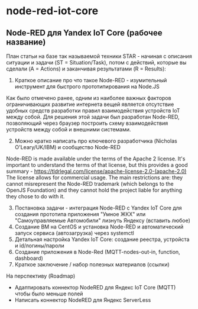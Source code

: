 # node-red-iot-core

## Node-RED для Yandex IoT Core (рабочее название)


План статьи на базе так называемой техники STAR - начиная с описания ситуации и задачи (ST = Situation/Task), потом с действий, которые вы сделали (A = Actions) и заканчивая результатами (R = Results):

1) Краткое описание про что такое Node-RED - изумительный инструмент для быстрого прототипирования на Node.JS

Как было отмечено ранее, одним из наиболее важных факторов ограничивающих развитие интернета вещей является отсутствие удобных средств разработки правил взаимодействия устройств IoT между собой. Для решения этой задачи был разработан Node-RED, позволяющий через браузер построить схему взаимодействия устройств между собой и внешними системами.

2) Можно кратко написать про ключевого разработчика (Nicholas O'Leary/UK/IBM) и сообщество Node-RED

Node-RED is made available under the terms of the Apache 2 license. It's important to understand the terms of that license, but this provides a good summary - https://tldrlegal.com/license/apache-license-2.0-(apache-2.0) The license allows for commercial usage. The main restrictions are: they cannot misrepresent the Node-RED trademark (which belongs to the OpenJS Foundation) and they cannot hold the project liable for anything they chose to do with it.

3) Постановка задачи - интеграция Node-RED c Yandex IoT Core для создания прототипа приложения "Умное ЖКХ" или "Самоуправляемые Автомобили" лизнуть Яндексу (вставить любое)
4) Создание ВМ на CentOS и установка Node-RED и автоматический запуск сервиса (автозагрузка) через systemctl
5) Детальная настройка Yandex IoT Core: создание реестра, устройста и id/логины/пароли
6) Создание приложения в Node-Red (MQTT-nodes-out-in, function, dashboard)
7) Краткое заключение / набор полезных материалов (ссылки)


На перспективу (Roadmap)
- Адаптировать коннектор NodeRED для Яндекс IoT Core (MQTT) чтобы было меньше полей
- Написать коннектор NodeRED для Яндекс ServerLess
